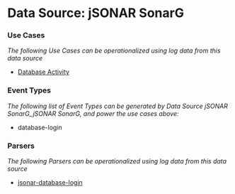 Data Source: jSONAR SonarG
==========================

### Use Cases

_The following Use Cases can be operationalized using log data from this data source_

* [Database Activity](usecase_database_activity.md)


### Event Types

_The following list of Event Types can be generated by Data Source jSONAR SonarG_jSONAR SonarG, and power the use cases above:_

- database-login


### Parsers

_The following Parsers can be operationalized using log data from this data source_

* [jsonar-database-login](parserContent_jsonar-database-login.md)
